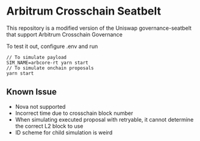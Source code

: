 # Arbitrum Crosschain Seatbelt

This repository is a modified version of the Uniswap governance-seatbelt that support Arbitrum Crosschain Governance

To test it out, configure .env and run 
```
// To simulate payload
SIM_NAME=arbcore-rt yarn start
// To simulate onchain proposals
yarn start
```

## Known Issue

- Nova not supported
- Incorrect time due to crosschain block number
- When simulating executed proposal with retryable, it cannot determine the correct L2 block to use
- ID scheme for child simulation is weird